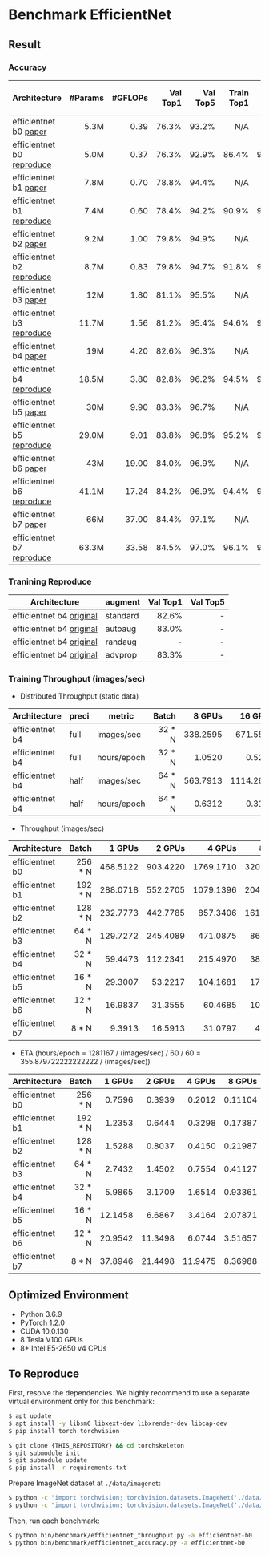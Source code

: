 # Benchmark EfficientNet

## Result

### Accuracy

Architecture                | #Params | #GFLOPs | Val Top1 | Val Top5 | Train Top1 | Train Top5 | 2 GPUs Throughput (images/sec) |
----------------------------|--------:|--------:|---------:|---------:|-----------:|-----------:|------------------------:|
efficientnet b0 [paper]     |    5.3M |    0.39 |    76.3% |    93.2% |      N/A |      N/A |       N/A |
efficientnet b0 [reproduce] |    5.0M |    0.37 |    76.3% |    92.9% |    86.4% |    97.6% | 1388.4468 |
efficientnet b1 [paper]     |    7.8M |    0.70 |    78.8% |    94.4% |      N/A |      N/A |       N/A |
efficientnet b1 [reproduce] |    7.4M |    0.60 |    78.4% |    94.2% |    90.9% |    99.0% | 1026.0683 |
efficientnet b2 [paper]     |    9.2M |    1.00 |    79.8% |    94.9% |      N/A |      N/A |       N/A |
efficientnet b2 [reproduce] |    8.7M |    0.83 |    79.8% |    94.7% |    91.8% |    99.1% |  841.2940 |
efficientnet b3 [paper]     |     12M |    1.80 |    81.1% |    95.5% |      N/A |      N/A |       N/A |
efficientnet b3 [reproduce] |   11.7M |    1.56 |    81.2% |    95.4% |    94.6% |    99.6% |  514.2853 |
efficientnet b4 [paper]     |     19M |    4.20 |    82.6% |    96.3% |      N/A |      N/A |       N/A |
efficientnet b4 [reproduce] |   18.5M |    3.80 |    82.8% |    96.2% |    94.5% |    99.6% |  255.5461 |
efficientnet b5 [paper]     |     30M |    9.90 |    83.3% |    96.7% |      N/A |      N/A |       N/A |
efficientnet b5 [reproduce] |   29.0M |    9.01 |    83.8% |    96.8% |    95.2% |    99.7% |  126.2877 |
efficientnet b6 [paper]     |     43M |   19.00 |    84.0% |    96.9% |      N/A |      N/A |       N/A |
efficientnet b6 [reproduce] |   41.1M |   17.24 |    84.2% |    96.9% |    94.4% |    99.6% |   78.7448 |
efficientnet b7 [paper]     |     66M |   37.00 |    84.4% |    97.1% |      N/A |      N/A |       N/A |
efficientnet b7 [reproduce] |   63.3M |   33.58 |    84.5% |    97.0% |    96.1% |    99.8% |   44.7139 |


### Tranining Reproduce

Architecture               | augment  | Val Top1 | Val Top5 |
---------------------------|----------|----------:|--------:|
efficientnet b4 [original] | standard | 82.6% | - |
efficientnet b4 [original] | autoaug  | 83.0% | - |
efficientnet b4 [original] | randaug  | -  | - |
efficientnet b4 [original] | advprop  | 83.3% | - |



### Training Throughput (images/sec)

* Distributed Throughput (static data)

Architecture    | preci | metric      |   Batch |    8 GPUs |   16 GPUs |   32 GPUs |   64 GPUs |  128 GPUs |
----------------|-------|-------------|--------:|----------:|----------:|----------:|----------:|----------:|
efficientnet b4 |  full | images/sec  |  32 * N |  338.2595 |  671.5585 | 1266.5825 | 2494.8769 | 4313.9375 |
efficientnet b4 |  full | hours/epoch |  32 * N |    1.0520 |    0.5299 |    0.2810 |    0.1426 |    0.0824 |
efficientnet b4 |  half | images/sec  |  64 * N |  563.7913 | 1114.2691 | 2217.8833 | 4386.9452 | 8704.5393 |
efficientnet b4 |  half | hours/epoch |  64 * N |    0.6312 |    0.3194 |    0.1605 |    0.0811 |    0.0409 |


* Throughput (images/sec)

Architecture    |   Batch |   1 GPUs |   2 GPUs |    4 GPUs |    8 GPUs |
----------------|--------:|---------:|---------:|----------:|----------:|
efficientnet b0 | 256 * N | 468.5122 | 903.4220 | 1769.1710 | 3204.8363 |
efficientnet b1 | 192 * N | 288.0718 | 552.2705 | 1079.1396 | 2046.7473 |
efficientnet b2 | 128 * N | 232.7773 | 442.7785 |  857.3406 | 1618.6204 |
efficientnet b3 |  64 * N | 129.7272 | 245.4089 |  471.0875 |  865.3099 |
efficientnet b4 |  32 * N |  59.4473 | 112.2341 |  215.4970 |  381.1867 |
efficientnet b5 |  16 * N |  29.3007 |  53.2217 |  104.1681 |  171.2021 |
efficientnet b6 |  12 * N |  16.9837 |  31.3555 |   60.4685 |  101.2009 |
efficientnet b7 |   8 * N |   9.3913 |  16.5913 |   31.0797 |   42.5191 |

* ETA (hours/epoch = 1281167 / (images/sec) / 60 / 60 = 355.879722222222222 / (images/sec))

Architecture    |   Batch |  1 GPUs |  2 GPUs |  4 GPUs |   8 GPUs |
----------------|--------:|--------:|--------:|--------:|---------:|
efficientnet b0 | 256 * N |  0.7596 |  0.3939 |  0.2012 |  0.11104 |
efficientnet b1 | 192 * N |  1.2353 |  0.6444 |  0.3298 |  0.17387 |
efficientnet b2 | 128 * N |  1.5288 |  0.8037 |  0.4150 |  0.21987 |
efficientnet b3 |  64 * N |  2.7432 |  1.4502 |  0.7554 |  0.41127 |
efficientnet b4 |  32 * N |  5.9865 |  3.1709 |  1.6514 |  0.93361 |
efficientnet b5 |  16 * N | 12.1458 |  6.6867 |  3.4164 |  2.07871 |
efficientnet b6 |  12 * N | 20.9542 | 11.3498 |  6.0744 |  3.51657 |
efficientnet b7 |   8 * N | 37.8946 | 21.4498 | 11.9475 |  8.36988 |


## Optimized Environment

- Python 3.6.9
- PyTorch 1.2.0
- CUDA 10.0.130
- 8 Tesla V100 GPUs
- 8+ Intel E5-2650 v4 CPUs



## To Reproduce

First, resolve the dependencies. We highly recommend to use a separate virtual
environment only for this benchmark:

```bash
$ apt update
$ apt install -y libsm6 libxext-dev libxrender-dev libcap-dev
$ pip install torch torchvision
```

```bash
$ git clone {THIS_REPOSITORY} && cd torchskeleton
$ git submodule init
$ git submodule update
$ pip install -r requirements.txt
```

Prepare ImageNet dataset at `./data/imagenet`:

```sh
$ python -c "import torchvision; torchvision.datasets.ImageNet('./data/imagenet', split='train', download=True)"
$ python -c "import torchvision; torchvision.datasets.ImageNet('./data/imagenet', split='val', download=True)"
```

Then, run each benchmark:
```sh
$ python bin/benchmark/efficientnet_throughput.py -a efficientnet-b0
$ python bin/benchmark/efficientnet_accuracy.py -a efficientnet-b0
```

[paper]: https://arxiv.org/abs/1905.11946
[original]: https://github.com/tensorflow/tpu/tree/master/models/official/efficientnet
[reproduce]: https://github.com/lukemelas/EfficientNet-PyTorch